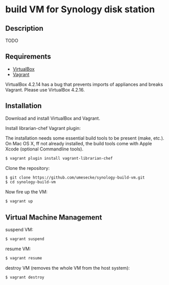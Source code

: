 build VM for Synology disk station
==================================

Description
-----------

TODO

Requirements
------------

* [VirtualBox](https://www.virtualbox.org)
* [Vagrant](http://vagrantup.com)

VirtualBox 4.2.14 has a bug that prevents imports of appliances and breaks Vagrant. Please use VirtualBox 4.2.16.

Installation
------------

Download and install VirtualBox and Vagrant.

Install librarian-chef Vagrant plugin:

The installation needs some essential build tools to be present (make, etc.). On Mac OS X, ff not already installed, the build tools come with Apple Xcode (optional Commandline tools).

```bash
$ vagrant plugin install vagrant-librarian-chef
```

Clone the repository:

```bash
$ git clone https://github.com/umesecke/synology-build-vm.git
$ cd synology-build-vm
```

Now fire up the VM:

```bash
$ vagrant up
```

Virtual Machine Management
--------------------------

suspend VM:

```bash
$ vagrant suspend
```

resume VM:

```bash
$ vagrant resume
```

destroy VM (removes the whole VM from the host system):

```bash
$ vagrant destroy
```